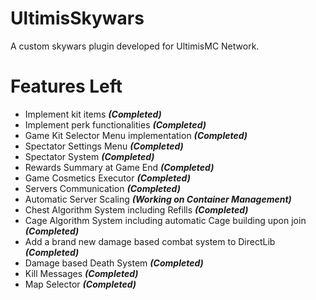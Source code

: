 # UltimisSkywars
A custom skywars plugin developed for UltimisMC Network.

# Features Left
- Implement kit items ***(Completed)***
- Implement perk functionalities ***(Completed)***
- Game Kit Selector Menu implementation ***(Completed)***
- Spectator Settings Menu ***(Completed)***
- Spectator System ***(Completed)***
- Rewards Summary at Game End ***(Completed)***
- Game Cosmetics Executor ***(Completed)***
- Servers Communication ***(Completed)***
- Automatic Server Scaling ***(Working on Container Management)***
- Chest Algorithm System including Refills ***(Completed)***
- Cage Algorithm System including automatic Cage building upon join ***(Completed)***
- Add a brand new damage based combat system to DirectLib ***(Completed)***
- Damage based Death System ***(Completed)***
- Kill Messages ***(Completed)***
- Map Selector ***(Completed)***
